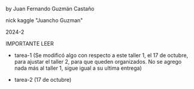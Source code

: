 by Juan Fernando Guzmán Castaño

nick kaggle "Juancho Guzman"

2024-2

IMPORTANTE LEER

* tarea-1 (Se modificó algo con respecto a este taller 1, el 17 de octubre, para ajustar el taller 2, para que queden organizados. No se agrego nada más al taller 1, sigue igual a su ultima entrega)

* tarea-2 (17 de octubre)


